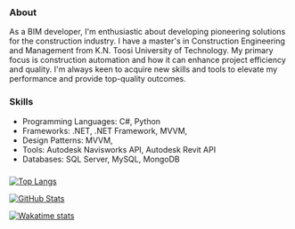 ### About
As a BIM developer, I'm enthusiastic about developing pioneering solutions for the construction industry. I have a master's in Construction Engineering and Management from K.N. Toosi University of Technology. My primary focus is construction automation and how it can enhance project efficiency and quality. I'm always keen to acquire new skills and tools to elevate my performance and provide top-quality outcomes.


### Skills
- Programming Languages: C#, Python
- Frameworks: .NET, .NET Framework, MVVM,
- Design Patterns: MVVM,
- Tools: Autodesk Navisworks API, Autodesk Revit API
- Databases: SQL Server, MySQL, MongoDB

### 
[![Top Langs](https://github-readme-stats.vercel.app/api/top-langs/?username=PedramElmi&layout=compact&count_private=true&show_icons=true&&theme=dark)](https://github.com/PedramElmi)

[![GitHub Stats](https://github-readme-stats.vercel.app/api?username=PedramElmi&count_private=true&show_icons=true&theme=dark)](https://github.com/PedramElmi)

[![Wakatime stats](https://github-readme-stats.vercel.app/api/wakatime?theme=dark&username=PedramElmi&layout=compact)](https://wakatime.com/@PedramElmi)
